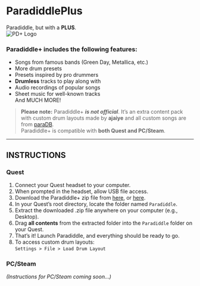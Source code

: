 # ParadiddlePlus  
Paradiddle, but with a **PLUS**.  
![PD+ Logo](https://github.com/user-attachments/assets/1244a2df-966d-4f7b-bcae-89548ffe0364)

### **Paradiddle+** includes the following features:
- Songs from famous bands (Green Day, Metallica, etc.)
- More drum presets
- Presets inspired by pro drummers
- **Drumless** tracks to play along with
- Audio recordings of popular songs
- Sheet music for well-known tracks  
And MUCH MORE!

> **Please note:** Paradiddle+ ***is not official***. It’s an extra content pack with custom drum layouts made by **ajaiye** and all custom songs are from [paraDB](https://paradb.net/).  
> Paradiddle+ is compatible with **both Quest and PC/Steam**.


---

## INSTRUCTIONS

### **Quest**
1. Connect your Quest headset to your computer.
2. When prompted in the headset, allow USB file access.
3. Download the Paradiddle+ zip file from [here](https://drive.google.com/drive/folders/1npFrpSFSxEphjDxDJiFV56PyOlZuTgZ3?usp=sharing), or [here](https://github.com/ajxiye/ParadiddlePlus/releases/download/v0.1/paradiddleplus-v0.1-prerelease.zip).
5. In your Quest’s root directory, locate the folder named `Paradiddle`.
6. Extract the downloaded .zip file anywhere on your computer (e.g., Desktop).
7. Drag **all contents** from the extracted folder into the `Paradiddle` folder on your Quest.
8. That’s it! Launch Paradiddle, and everything should be ready to go.
9. To access custom drum layouts:  
   `Settings > File > Load Drum Layout`

### **PC/Steam**
*(Instructions for PC/Steam coming soon...)*
